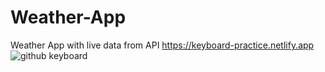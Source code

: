 # Weather-App
Weather App with live data from API
https://keyboard-practice.netlify.app
![github keyboard](https://user-images.githubusercontent.com/99325577/183243146-6931a064-67c6-4e3e-af5e-7fe18ed2056d.jpg)
